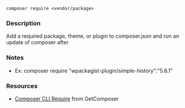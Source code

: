 ``composer require <vendor/package>``

### Description

Add a required package, theme, or plugin to composer.json and run an update of composer after

### Notes

- Ex: composer require "wpackagist-plugin/simple-history":"5.6.1"

### Resources

- [Composer CLI Require](https://getcomposer.org/doc/03-cli.md#require-r) from GetComposer
